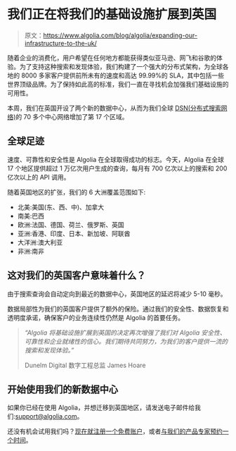 # 我们正在将我们的基础设施扩展到英国

> 原文：<https://www.algolia.com/blog/algolia/expanding-our-infrastructure-to-the-uk/>

随着企业的消费化，用户希望在任何地方都能获得类似亚马逊、网飞和谷歌的体验。为了支持这种搜索和发现体验，我们构建了一个强大的分布式架构，为全球各地的 8000 多家客户提供前所未有的速度和高达 99.99%的 SLA，其中包括一些世界顶级品牌。为了保持如此高的标准，我们一直在寻找机会加强我们基础设施的可用性。

本周，我们在英国开设了两个新的数据中心，从而为我们全球 [DSN(分布式搜索网络)](https://www.algolia.com/enterprise/infrastructure/)的 70 多个中心网络增加了第 17 个区域。

## 全球足迹

速度、可靠性和安全性是 Algolia 在全球取得成功的标志。今天，Algolia 在全球 17 个地区提供超过 1 万亿次用户生成的查询，每月有 700 亿次以上的搜索和 200 亿次以上的 API 调用。

随着英国地区的扩张，我们的 6 大洲覆盖范围如下:

*   北美:美国(东、西、中)、加拿大
*   南美:巴西
*   欧洲:法国、德国、荷兰、俄罗斯、英国
*   亚洲:香港、印度、日本、新加坡、阿联酋
*   大洋洲:澳大利亚
*   非洲:南非

## [](#what-does-this-mean-for-our-uk-customers)这对我们的英国客户意味着什么？

由于搜索查询会自动定向到最近的数据中心，英国地区的延迟将减少 5-10 毫秒。

数据局部性为我们的英国客户提供了额外的保险。通过我们的安全性、数据恢复和透明度承诺，确保客户的业务连续性仍然是 Algolia 的首要任务。

> *“Algolia 将基础设施扩展到英国的决定再次增强了我们对 Algolia 安全性、可靠性和企业就绪性的信心。我们期待共同努力，为我们的客户提供一流的搜索和发现体验。”*
> 
> Dunelm Digital 数字工程总监 James Hoare

## [](#getting-started-with-our-new-data-center)开始使用我们的新数据中心

如果你已经在使用 Algolia，并想迁移到英国地区，请发送电子邮件给我们:[support@algolia.com](mailto:support@algolia.com)。

还没有机会试用我们吗？[现在就注册一个免费账户](https://www.algolia.com/users/sign_up)，或者[与我们的产品专家预约一个时间](https://www.algolia.com/schedule-demo/)。
